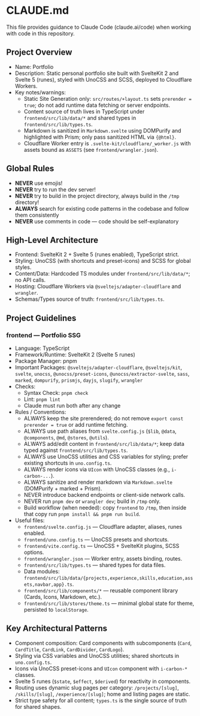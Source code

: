 # CLAUDE.md

This file provides guidance to Claude Code (claude.ai/code) when working with code in this repository.

## Project Overview

- Name: Portfolio
- Description: Static personal portfolio site built with SvelteKit 2 and Svelte 5 (runes), styled with UnoCSS and SCSS, deployed to Cloudflare Workers.
- Key notes/warnings:
  - Static Site Generation only: `src/routes/+layout.ts` sets `prerender = true`; do not add runtime data fetching or server endpoints.
  - Content source of truth lives in TypeScript under `frontend/src/lib/data/*` and shared types in `frontend/src/lib/types.ts`.
  - Markdown is sanitized in `Markdown.svelte` using DOMPurify and highlighted with Prism; only pass sanitized HTML via `{@html}`.
  - Cloudflare Worker entry is `.svelte-kit/cloudflare/_worker.js` with assets bound as `ASSETS` (see `frontend/wrangler.json`).

## Global Rules

- **NEVER** use emojis!
- **NEVER** try to run the dev server!
- **NEVER** try to build in the project directory, always build in the `/tmp` directory!
- **ALWAYS** search for existing code patterns in the codebase and follow them consistently
- **NEVER** use comments in code — code should be self-explanatory

## High-Level Architecture

- Frontend: SvelteKit 2 + Svelte 5 (runes enabled), TypeScript strict.
- Styling: UnoCSS (with shortcuts and preset-icons) and SCSS for global styles.
- Content/Data: Hardcoded TS modules under `frontend/src/lib/data/*`; no API calls.
- Hosting: Cloudflare Workers via `@sveltejs/adapter-cloudflare` and `wrangler`.
- Schemas/Types source of truth: `frontend/src/lib/types.ts`.

## Project Guidelines

### frontend — Portfolio SSG
- Language: TypeScript
- Framework/Runtime: SvelteKit 2 (Svelte 5 runes)
- Package Manager: pnpm
- Important Packages: `@sveltejs/adapter-cloudflare`, `@sveltejs/kit`, `svelte`, `unocss`, `@unocss/preset-icons`, `@unocss/extractor-svelte`, `sass`, `marked`, `dompurify`, `prismjs`, `dayjs`, `slugify`, `wrangler`
- Checks:
  - Syntax Check: `pnpm check`
  - Lint: `pnpm lint`
  - Claude must run both after any change
- Rules / Conventions:
  - ALWAYS keep the site prerendered; do not remove `export const prerender = true` or add runtime fetching.
  - ALWAYS use path aliases from `svelte.config.js` (`$lib`, `@data`, `@components`, `@md`, `@stores`, `@utils`).
  - ALWAYS add/edit content in `frontend/src/lib/data/*`; keep data typed against `frontend/src/lib/types.ts`.
  - ALWAYS use UnoCSS utilities and CSS variables for styling; prefer existing shortcuts in `uno.config.ts`.
  - ALWAYS render icons via `UIcon` with UnoCSS classes (e.g., `i-carbon-...`).
  - ALWAYS sanitize and render markdown via `Markdown.svelte` (DOMPurify + marked + Prism).
  - NEVER introduce backend endpoints or client-side network calls.
  - NEVER run `pnpm dev` or `wrangler dev`; build in `/tmp` only.
  - Build workflow (when needed): copy `frontend` to `/tmp`, then inside that copy run `pnpm install && pnpm run build`.
- Useful files:
  - `frontend/svelte.config.js` — Cloudflare adapter, aliases, runes enabled.
  - `frontend/uno.config.ts` — UnoCSS presets and shortcuts.
  - `frontend/vite.config.ts` — UnoCSS + SvelteKit plugins, SCSS options.
  - `frontend/wrangler.json` — Worker entry, assets binding, routes.
  - `frontend/src/lib/types.ts` — shared types for data files.
  - Data modules: `frontend/src/lib/data/{projects,experience,skills,education,assets,navbar,app}.ts`.
  - `frontend/src/lib/components/*` — reusable component library (Cards, Icons, Markdown, etc.).
  - `frontend/src/lib/stores/theme.ts` — minimal global state for theme, persisted to `localStorage`.

## Key Architectural Patterns

- Component composition: Card components with subcomponents (`Card`, `CardTitle`, `CardLink`, `CardDivider`, `CardLogo`).
- Styling via CSS variables and UnoCSS utilities; shared shortcuts in `uno.config.ts`.
- Icons via UnoCSS preset-icons and `UIcon` component with `i-carbon-*` classes.
- Svelte 5 runes (`$state`, `$effect`, `$derived`) for reactivity in components.
- Routing uses dynamic slug pages per category: `/projects/[slug]`, `/skills/[slug]`, `/experience/[slug]`; home and listing pages are static.
- Strict type safety for all content; `types.ts` is the single source of truth for shared shapes.
